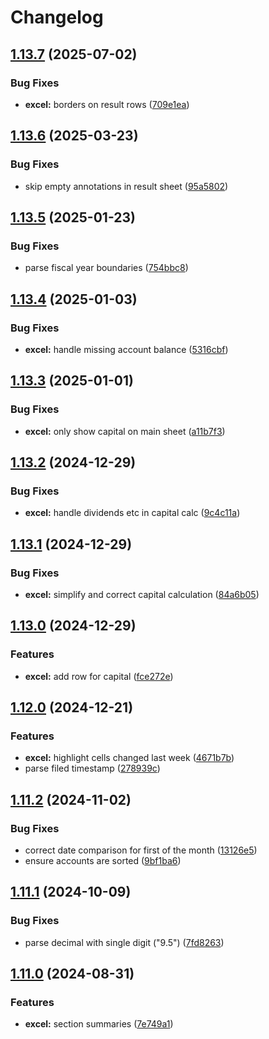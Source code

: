 # Changelog

## [1.13.7](https://github.com/kastelo/sie/compare/v1.13.6...v1.13.7) (2025-07-02)


### Bug Fixes

* **excel:** borders on result rows ([709e1ea](https://github.com/kastelo/sie/commit/709e1ea54558a237982d7f58a51f86e8f0dff69e))

## [1.13.6](https://github.com/kastelo/sie/compare/v1.13.5...v1.13.6) (2025-03-23)


### Bug Fixes

* skip empty annotations in result sheet ([95a5802](https://github.com/kastelo/sie/commit/95a5802ae39bd883c6eb9a42857a1baf120d7cb0))

## [1.13.5](https://github.com/kastelo/sie/compare/v1.13.4...v1.13.5) (2025-01-23)


### Bug Fixes

* parse fiscal year boundaries ([754bbc8](https://github.com/kastelo/sie/commit/754bbc84591ce87211d3b0f54b0d409fb01ff00d))

## [1.13.4](https://github.com/kastelo/sie/compare/v1.13.3...v1.13.4) (2025-01-03)


### Bug Fixes

* **excel:** handle missing account balance ([5316cbf](https://github.com/kastelo/sie/commit/5316cbf063e57e8f0607e72e9700d56eb0452199))

## [1.13.3](https://github.com/kastelo/sie/compare/v1.13.2...v1.13.3) (2025-01-01)


### Bug Fixes

* **excel:** only show capital on main sheet ([a11b7f3](https://github.com/kastelo/sie/commit/a11b7f34a91a8e5ebb1fe9d7e91a9946b77ac49e))

## [1.13.2](https://github.com/kastelo/sie/compare/v1.13.1...v1.13.2) (2024-12-29)


### Bug Fixes

* **excel:** handle dividends etc in capital calc ([9c4c11a](https://github.com/kastelo/sie/commit/9c4c11afa003555d8ef41f82eb4a5355159e4583))

## [1.13.1](https://github.com/kastelo/sie/compare/v1.13.0...v1.13.1) (2024-12-29)


### Bug Fixes

* **excel:** simplify and correct capital calculation ([84a6b05](https://github.com/kastelo/sie/commit/84a6b0562bf0aae37830d251af73a13d5061be8b))

## [1.13.0](https://github.com/kastelo/sie/compare/v1.12.0...v1.13.0) (2024-12-29)


### Features

* **excel:** add row for capital ([fce272e](https://github.com/kastelo/sie/commit/fce272e22c893d1d6c5e7765957e1217095ce3ef))

## [1.12.0](https://github.com/kastelo/sie/compare/v1.11.2...v1.12.0) (2024-12-21)


### Features

* **excel:** highlight cells changed last week ([4671b7b](https://github.com/kastelo/sie/commit/4671b7ba40e40692e3e75a5aa2c50abad20272b2))
* parse filed timestamp ([278939c](https://github.com/kastelo/sie/commit/278939c18cd9e2998bb758cef1a596afb8e484d9))

## [1.11.2](https://github.com/kastelo/sie/compare/v1.11.1...v1.11.2) (2024-11-02)


### Bug Fixes

* correct date comparison for first of the month ([13126e5](https://github.com/kastelo/sie/commit/13126e52e482bca3dcacc4a9d17e151cd28e196d))
* ensure accounts are sorted ([9bf1ba6](https://github.com/kastelo/sie/commit/9bf1ba6acde48f727134feac04d542375c42f13e))

## [1.11.1](https://github.com/kastelo/sie/compare/v1.11.0...v1.11.1) (2024-10-09)


### Bug Fixes

* parse decimal with single digit ("9.5") ([7fd8263](https://github.com/kastelo/sie/commit/7fd8263b2c5bb6aa6904a9907cd47607783b0312))

## [1.11.0](https://github.com/kastelo/sie/compare/v1.10.0...v1.11.0) (2024-08-31)


### Features

* **excel:** section summaries ([7e749a1](https://github.com/kastelo/sie/commit/7e749a12d555a1a21d818838d06ede8318ed22d6))
